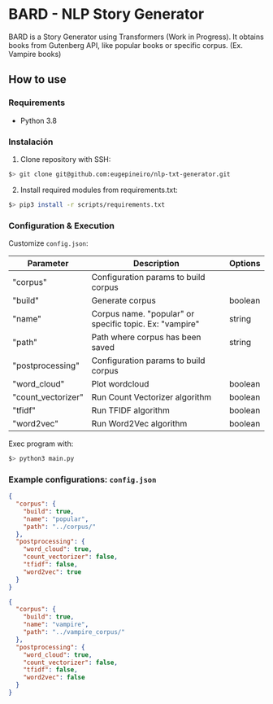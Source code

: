 # BARD - NLP Story Generator

BARD is a Story Generator using Transformers (Work in Progress). 
It obtains books from Gutenberg API, like popular books or specific corpus. (Ex. Vampire books)

## How to use

### Requirements
- Python 3.8

### Instalación
1. Clone repository with SSH:
```bash
$> git clone git@github.com:eugepineiro/nlp-txt-generator.git
```
2. Install required modules from requirements.txt:
```bash
$> pip3 install -r scripts/requirements.txt
```
### Configuration & Execution
Customize `config.json`:

| Parameter          | Description                                             | Options |
|--------------------|---------------------------------------------------------|---------|
| "corpus"           | Configuration params to build corpus                    |         |
| "build"            | Generate corpus                                         | boolean |
| "name"             | Corpus name. "popular" or specific topic. Ex: "vampire" | string  |
| "path"             | Path where corpus has been saved                        | string  |
| "postprocessing"   | Configuration params to build corpus                    |         |
| "word_cloud"       | Plot wordcloud                                          | boolean |
| "count_vectorizer" | Run Count Vectorizer algorithm                          | boolean |
| "tfidf"            | Run TFIDF algorithm                                     | boolean |
| "word2vec"         | Run Word2Vec algorithm                                  | boolean |

Exec program with:
```bash
$> python3 main.py
```

### Example configurations: `config.json`
```json
{
  "corpus": {
    "build": true,
    "name": "popular",
    "path": "../corpus/"
  },
  "postprocessing": {
    "word_cloud": true,
    "count_vectorizer": false,
    "tfidf": false,
    "word2vec": true
  }
}
```

```json
{
  "corpus": {
    "build": true,
    "name": "vampire",
    "path": "../vampire_corpus/"
  },
  "postprocessing": {
    "word_cloud": true,
    "count_vectorizer": false,
    "tfidf": false,
    "word2vec": false
  }
}
```
